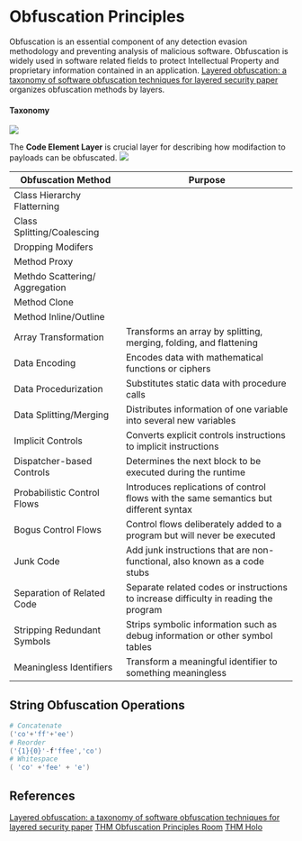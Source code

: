 # Obfuscation Principles
Obfuscation is an essential component of any detection evasion methodology and preventing analysis of malicious software. Obfuscation is widely used in software related fields to protect Intellectual Property and proprietary information contained in an application. [Layered obfuscation: a taxonomy of software obfuscation techniques for layered security paper](https://cybersecurity.springeropen.com/track/pdf/10.1186/s42400-020-00049-3.pdf) organizes obfuscation methods by layers.

#### Taxonomy 
![](taxonomy-of-software-obfuscation-techniques-for-layered-security.png)

The **Code Element Layer** is crucial layer for describing how modifaction to payloads can be obfuscated.
![](obfuscation-techniques-of-code-element-layer.png)

**Obfuscation Method** | **Purpose**  
--- | ---
Class Hierarchy Flatterning | 
Class Splitting/Coalescing | 
Dropping Modifers | 
Method Proxy |
Methdo Scattering/ Aggregation | 
Method Clone | 
Method Inline/Outline |
Array Transformation  | Transforms an array by splitting, merging, folding, and flattening  
Data Encoding  | Encodes data with mathematical functions or ciphers  
Data Procedurization  | Substitutes static data with procedure calls  
Data Splitting/Merging  | Distributes information of one variable into several new variables
Implicit Controls | Converts explicit controls instructions to implicit instructions  
Dispatcher-based Controls | Determines the next block to be executed during the runtime  
Probabilistic Control Flows | Introduces replications of control flows with the same semantics but different syntax  
Bogus Control Flows | Control flows deliberately added to a program but will never be executed
Junk Code | Add junk instructions that are non-functional, also known as a code stubs  
Separation of Related Code | Separate related codes or instructions to increase difficulty in reading the program  
Stripping Redundant Symbols | Strips symbolic information such as debug information or other symbol tables  
Meaningless Identifiers | Transform a meaningful identifier to something meaningless


## String Obfuscation Operations

```powershell
# Concatenate  
('co'+'ff'+'ee')
# Reorder
('{1}{0}'-f'ffee','co')
# Whitespace 
( 'co' +'fee' + 'e')
```


## References
[Layered obfuscation: a taxonomy of software obfuscation techniques for layered security paper](https://cybersecurity.springeropen.com/track/pdf/10.1186/s42400-020-00049-3.pdf)
[THM Obfuscation Principles Room](https://tryhackme.com/room/obfuscationprinciples)
[THM Holo](https://tryhackme.com/room/hololive)